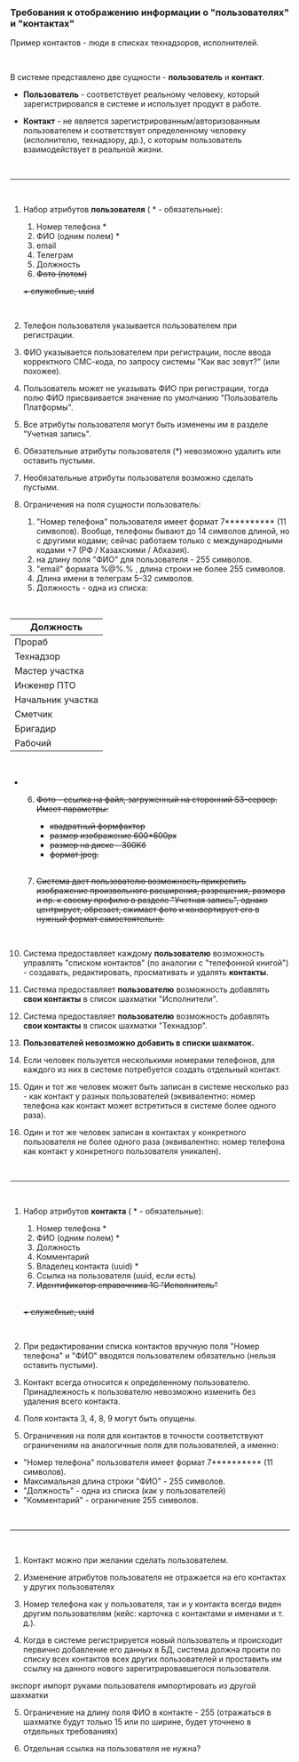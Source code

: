 ### Требования к отображению информации о "пользователях" и "контактах"

Пример контактов - люди в списках технадзоров, исполнителей.

<br>

В системе представлено две сущности - **пользователь** и **контакт**.
  - **Пользователь** - соответствует реальному человеку, который зарегистрировался в системе и использует продукт в работе.
  - **Контакт** - не является зарегистрированным/авторизованным пользователем и соответствует определенному человеку (исполнителю, технадзору, др.), с которым пользователь взаимодействует в реальной жизни.  

    <br>

---

<br>

1. Набор атрибутов **пользователя** ( * - обязательные):
   1. Номер телефона *
   2. ФИО (одним полем) *
   3. email
   4. Телеграм
   5. Должность
   6. ~~Фото (потом)~~

   ~~+ служебные, uuid~~

   <br>

2. Телефон пользователя указывается пользователем при регистрации.

3. ФИО указывается пользователем при регистрации, после ввода корректного СМС-кода, по запросу системы "Как вас зовут?" (или похожее).

4. Пользователь может не указывать ФИО при регистрации, тогда полю ФИО присваивается значение по умолчанию "Пользователь Платформы".

6. Все атрибуты пользователя могут быть изменены им в разделе "Учетная запись".

7. Обязательные атрибуты пользователя (*) невозможно удалить или оставить пустыми.

8. Необязательные атрибуты пользователя возможно сделать пустыми.

9. Ограничения на поля сущности пользователь:
   1. "Номер телефона" пользователя имеет формат 7********** (11 символов). Вообще, телефоны бывают до 14 символов длиной, но с другими кодами; сейчас работаем только с международными кодами +7 (РФ / Казахскими / Абхазия).
   2. на длину поля "ФИО" для пользователя - 255 символов.
   3. "email" формата %@%.% , длина строки не более 255 символов.
   4. Длина имени в телеграм 5–32 символов.
   5. Должность - одна из списка:

<br> 

| Должность          |
| ------------------ |
| Прораб             |
| Технадзор          |
| Мастер участка     |
| Инженер ПТО        |
| Начальник участка  |
| Сметчик            |
| Бригадир           |
| Рабочий            |

<br>

-
  6. ~~Фото - ссылка на файл, загруженный на сторонний S3-сервер. Имеет параметры:~~
      - ~~квадратный формфактор~~
      - ~~размер изображение 600*600px~~
      - ~~размер на диске - 300Кб~~
      - ~~формат jpeg.~~

      <br>

  7. ~~Система дает пользователю возможность прикрепить изображение произвольного расширения, разрешения, размера и пр. к своему профилю в разделе "Учетная запись", однако центрирует, обрезает, сжимает фото и конвертирует его в нужный формат самостоятельно.~~

<br>

10. Система предоставляет каждому **пользователю** возможность управлять "списком контактов" (по аналогии с "телефонной книгой") - создавать, редактировать, просмативать и удалять **контакты**.

11. Система предоставляет **пользователю** возможность добавлять **свои контакты** в список шахматки "Исполнители".

12. Система предоставляет **пользователю** возможность добавлять **свои контакты** в список шахматки "Технадзор".

13. **Пользователей невозможно добавить в списки шахматок.**

14. Если человек пользуется несколькими номерами телефонов, для каждого из них в системе потребуется создать отдельный контакт.

15. Один и тот же человек может быть записан в системе несколько раз - как контакт у разных пользователей (эквивалентно: номер телефона как контакт может встретиться в системе более одного раза).

16. Один и тот же человек записан в контактах у конкретного пользователя не более одного раза (эквивалентно: номер телефона как контакт у конкретного пользователя уникален).


<br>

---

<br>

1. Набор атрибутов **контакта** ( * - обязательные):
   1. Номер телефона *
   2. ФИО (одним полем) *
   3. Должность
   4. Комментарий  
   5. Владелец контакта (uuid) *
   6. Ссылка на пользователя (uuid, если есть)
   7. ~~Идентификатор справочника 1С "Исполнитель"~~

   <br>

   ~~+ служебные, uuid~~

   <br>

2. При редактировании списка контактов вручную поля "Номер телефона" и "ФИО" вводятся пользователем обязательно (нельзя оставить пустыми).

3. Контакт всегда относится к определенному пользователю. Принадлежность к пользователю невозможно изменить без удаления всего контакта.

4. Поля контакта 3, 4, 8, 9 могут быть опущены.

5. Ограничения на поля для контактов в точности соответствуют ограничениям на аналогичные поля для пользователей, а именно:
  - "Номер телефона" пользователя имеет формат 7********** (11 символов).
  - Максимальная длина строки "ФИО" - 255 символов.
  - "Должность" - одна из списка (как у пользователей)
  - "Комментарий" - ограничение 255 символов.

<br>

---

<br>

1. Контакт можно при желании сделать пользователем.

8. Изменение атрибутов пользователя не отражается на его контактах у других пользователях

9. Номер телефона как у пользователя, так и у контакта всегда виден другим пользователям (кейс: карточка с контактами и именами и т. д.).

15. Когда в системе регистрируется новый пользователь и происходит первично добавление его данных в БД, система должна проити по списку всех контактов всех других пользователей и проставить им ссылку на данного нового зарегитрировавшегося пользователя.



экспорт импорт
руками пользователя импортировать из другой шахматки

5. Ограничение на длину поля ФИО в контакте - 255 (отражаться в шахматке будут только 15 или по ширине, будет уточнено в отдельных требованиях)
  
8. Отдельная ссылка на пользователя не нужна?